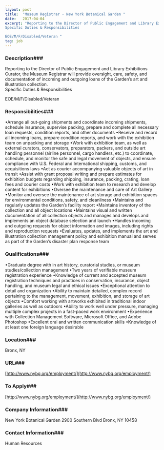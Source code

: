 ```yaml
---
layout: post
title:  "Museum Registrar - New York Botanical Garden "
date:   2017-04-04
excerpt: "Reporting to the Director of Public Engagement and Library Exhibitions Curator, the Museum Registrar will provide oversight, care, safety, and documentation of incoming and outgoing loans of the Garden’s art and illustration collection.  
Specific Duties & Responsibilities

EOE/M/F/Disabled/Veteran "
tag: job
---
```


### Description###

Reporting to the Director of Public Engagement and Library Exhibitions Curator, the Museum Registrar will provide oversight, care, safety, and documentation of incoming and outgoing loans of the Garden’s art and illustration collection.  
Specific Duties & Responsibilities

EOE/M/F/Disabled/Veteran 


### Responsibilities###

•Arrange all out-going shipments and coordinate incoming shipments, schedule insurance, supervise packing, prepare and complete all necessary loan requests, condition reports, and other documents
•Receive and record all incoming loans, prepare condition reports, and work with the exhibition team on unpacking and storage
•Work with exhibition team, as well as external curators, conservators, preparators, packers, and outside art handling personnel (airline personnel, cargo handlers, etc.) to coordinate, schedule, and monitor the safe and legal movement of objects, and ensure compliance with U.S. Federal and International shipping, customs, and acquisitions laws
•Act as courier accompanying valuable objects of art in transit
•Assist with grant proposal writing and prepare estimates for exhibition budgets regarding shipping, insurance, packing, crating, loan fees and courier costs
•Work with exhibition team to research and develop content for exhibitions
•Oversee the maintenance and care of Art Gallery
•Monitor and oversee the maintenance of art storage and exhibition spaces for environmental conditions, safety, and cleanliness
•Maintains and regularly updates the Garden’s facility report
•Maintains inventory of the collection and all object locations
•Maintains visual and written documentation of all collection objects and manages and develops and implements an object database selection and launch
•Handles incoming and outgoing requests for object information and images, including rights and reproduction requests
•Evaluates, updates, and implements the art and illustration collection management policy and exhibition manual and serves as part of the Garden’s disaster plan response team



### Qualifications###

•Graduate degree with in art history, curatorial studies, or museum studies/collection management
•Two years of verifiable museum registration experience
•Knowledge of current and accepted museum registration techniques and practices in conservation, insurance, object handling, and museum legal and ethical issues
•Exceptional attention to detail and organization
•Ability to maintain detailed, complex record pertaining to the management, movement, exhibition, and storage of art objects
•Comfort working with artworks exhibited in traditional indoor galleries as well as outdoors
•Ability to work well under pressure, managing multiple complex projects in a fast-paced work environment
•Experience with Collection Management Software, Microsoft Office, and Adobe Photoshop
•Excellent oral and written communication skills
•Knowledge of at least one foreign language desirable




### Location###

Bronx, NY


### URL###

[http://www.nybg.org/employment/](http://www.nybg.org/employment/)

### To Apply###

[http://www.nybg.org/employment/](http://www.nybg.org/employment/)


### Company Information###

New York Botanical Garden 
2900 Southern Blvd
Bronx, NY 10458


### Contact Information###

Human Resources

